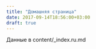 ```yaml
---
title: "Домашняя страница"
date: 2017-09-14T18:56:00+03:00
draft: true
---
```


Данные в content/_index.ru.md
